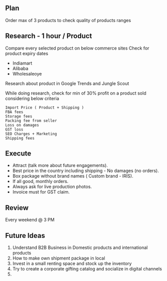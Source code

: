 


## Plan
Order max of 3 products to check quality of products ranges

## Research - 1 hour / Product

Compare every selected product on below commerce sites
Check for product expiry dates

 - Indiamart
 - Alibaba
 - Wholesaleoye
 
Research about product in Google Trends and Jungle Scout

While doing research, check for min of 30% profit on a product sold considering below criteria

    Import Price ( Product + Shipping )
    FBA fees
    Storage fees
    Packing fee from seller
    Loss on damages
    GST loss
    SEO Charges + Marketing
    Shipping fees
    


## Execute

 - Attract (talk more about future engagements). 
 - Best price in the country including shipping - No damages (no orders). 
 - Box package without brand names ( Custom brand - IRIS). 
 - If all good, monthly orders. 
 - Always ask for live production photos. 
 - Invoice must for GST claim.

## Review

Every weekend @ 3 PM


## Future Ideas

 1. Understand B2B Business in Domestic products and international products
 2. How to make own shipment package in local 
 3. Invest in a small renting space and stock up the inventory
 4. Try to create a corporate gifting catalog and socialize in digital channels
 5. 
